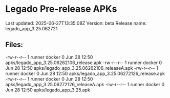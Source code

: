 # Legado Pre-release APKs
Last updated: 2025-06-27T13:35:08Z
Version: beta
Release name: legado_app_3.25.062721
## Files:
-rw-r--r-- 1 runner docker 0 Jun 28 12:50 apks/legado_app_3.25.06262106_release.apk
-rw-r--r-- 1 runner docker 0 Jun 28 12:50 apks/legado_app_3.25.06262106_releaseA.apk
-rw-r--r-- 1 runner docker 0 Jun 28 12:50 apks/legado_app_3.25.06272126_release.apk
-rw-r--r-- 1 runner docker 0 Jun 28 12:50 apks/legado_app_3.25.06272126_releaseA.apk
-rw-r--r-- 1 runner docker 0 Jun 28 12:50 apks/legado_app_3.25.apk
